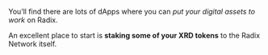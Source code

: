 You’ll find there are lots of dApps where you can _put your digital assets to work_ on Radix.

An excellent place to start is **staking some of your XRD tokens** to the Radix Network itself.

